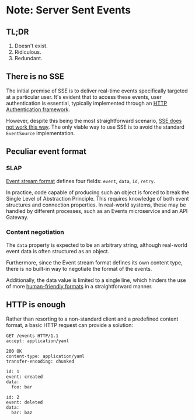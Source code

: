 # Note: Server Sent Events

## TL;DR

1. Doesn't exist.
2. Ridiculous.
3. Redundant.

## There is no SSE

The initial premise of SSE is to deliver real-time events specifically targeted at a particular user. It's evident that
to access these events, user authentication is essential, typically implemented through
an [HTTP Authentication framework](https://datatracker.ietf.org/doc/html/rfc2617).

However, despite this being the most straightforward
scenario, [SSE does not work this way](https://github.com/whatwg/html/issues/2177). The only viable way to use SSE is
to avoid the standard `EventSource` implementation.

## Peculiar event format

### SLAP

[Event stream format](https://developer.mozilla.org/en-US/docs/Web/API/Server-sent_events/Using_server-sent_events#event_stream_format)
defines four fields: `event`, `data`, `id`, `retry`.

In practice, code capable of producing such an object is forced to break the Single Level of Abstraction Principle. This
requires knowledge of both event structures and connection properties. In real-world systems, these may be handled by
different processes, such as an Events microservice and an API Gateway.

### Content negotiation

The `data` property is expected to be an arbitrary string, although real-world event data is often structured as an
object.

Furthermore, since the Event stream format defines its own content type, there is no built-in way to negotiate the
format of the events.

Additionally, the data value is limited to a single line, which hinders the use of
more [human-friendly formats](https://yaml.org) in a straightforward manner.

## HTTP is enough

Rather than resorting to a non-standard client and a predefined content format, a basic HTTP request can provide a
solution:

```http
GET /events HTTP/1.1
accept: application/yaml
```

```
200 OK
content-type: application/yaml
transfer-encoding: chunked

id: 1
event: created
data:
  foo: bar

id: 2
event: deleted
data:
  bar: baz
```
